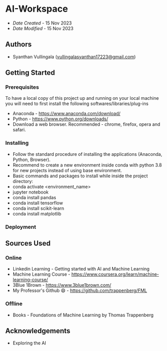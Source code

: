 # AI-Workspace

* *Date Created* - 15 Nov 2023
* *Date Modified* - 15 Nov 2023

## Authors
* Syanthan Vullingala (vullingalasyanthan17223@gmail.com)

## Getting Started

### Prerequisites
To have a local copy of this project up and running on your local machine you will need to first install the following softwares/libraries/plug-ins
* Anaconda - https://www.anaconda.com/download/
* Python - https://www.python.org/downloads/
* Download a web browser. Recommended - chrome, firefox, opera and safari.

### Installing
* Follow the standard procedure of installing the applications (Anaconda, Python, Browser).
* Recommend to create a new environment inside conda with python 3.8 for new projects instead of using base environment.
* Basic commands and packages to install while inside the project directory:
* conda activate <environment_name>
* jupyter notebook
* conda install pandas
* conda install tensorflow
* conda install scikit-learn
* conda install matplotlib

### Deployment

## Sources Used

### Online
* Linkedin Learning - Getting started with AI and Machine Learning
* Machine Learning Course - https://www.coursera.org/learn/machine-learning-course/
* 3Blue 1Brown - https://www.3blue1brown.com/
* My Professor's Github 😄 - https://github.com/trappenberg/FML

### Offline
* Books - Foundations of Machine Learning by Thomas Trappenberg

## Acknowledgements
* Exploring the AI
